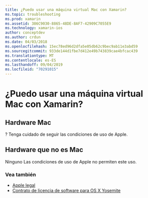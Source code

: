```yaml
---
title: ¿Puedo usar una máquina virtual Mac con Xamarin?
ms.topic: troubleshooting
ms.prod: xamarin
ms.assetid: 386C9030-8865-48DE-8AF7-42909C7055E9
ms.technology: xamarin-ios
author: conceptdev
ms.author: crdun
ms.date: 04/03/2018
ms.openlocfilehash: 15ec78ed96d2dfa5e05db62c9bec9ab11e3abd59
ms.sourcegitcommit: 933de144d1fbe7d412e49b743839cae4bfcac439
ms.translationtype: MT
ms.contentlocale: es-ES
ms.lasthandoff: 09/04/2019
ms.locfileid: "70291015"
---
```

# <a name="can-i-use-a-mac-vm-with-xamarin"></a>¿Puedo usar una máquina virtual Mac con Xamarin? 

## <a name="mac-hardware"></a>Hardware Mac
? Tenga cuidado de seguir las condiciones de uso de Apple.

## <a name="non-mac-hardware"></a>Hardware que no es Mac
Ninguno Las condiciones de uso de Apple no permiten este uso.

### <a name="see-also"></a>Vea también
- [Apple legal](https://www.apple.com/legal/)
- [Contrato de licencia de software para OS X Yosemite](http://images.apple.com/legal/sla/docs/OSX10103.pdf)
